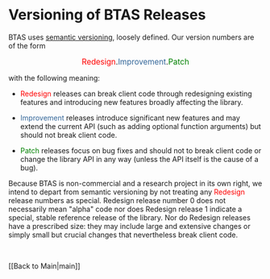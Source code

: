 # Versioning of BTAS Releases #

BTAS uses [semantic versioning](http://semver.org/spec/v2.0.0.html), loosely defined. Our version numbers are of the form

<div style="font-size:110%;text-align:center;font-weight:normal;">
<span style="color:red;">Redesign</span>.<span style="color:#336699;">Improvement</span>.<span style="color:green;">Patch</span>
</div>

with the following meaning:

* <span style="color:red;font-weight:normal;">Redesign</span> releases can break client code through redesigning existing features and introducing new features broadly affecting the library.

* <span style="color:#336699;font-weight:normal;">Improvement</span> releases introduce significant new features and may extend the current API (such as adding optional function arguments) but should not break client code.

* <span style="color:green;font-weight:normal;">Patch</span> releases focus on bug fixes and should not to break client code or change the library API in any way (unless the API
itself is the cause of a bug).

Because BTAS is non-commercial and a research project in its own right,
we intend to depart from semantic versioning by not treating any <span style="color:red">Redesign</span> release numbers as special. Redesign release number 0 does not necessarily mean "alpha" code nor does Redesign release 1 indicate a special, stable reference release of the library. Nor do Redesign releases have a prescribed size: they may include large and extensive changes or simply small but crucial changes that nevertheless break client code.


</br>

[[Back to Main|main]]
